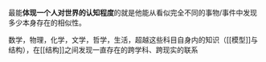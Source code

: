 最能**体现一个人对世界的认知程度**的就是他能从看似完全不同的事物/事件中发现多少本身存在的相似性。

数学，物理，化学，文学，哲学，生活，超越这些科目自身内的知识（[[模型]]与结构），在[[结构]]之间发现一直存在的跨学科、跨现实的联系
